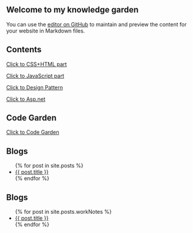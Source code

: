 ## Welcome to my knowledge garden

You can use the [editor on GitHub](https://github.com/960761/960761.github.io/edit/master/README.md) to maintain and preview the content for your website in Markdown files.


## Contents


[Click to CSS+HTML part](https://960761.github.io/AboutCSS/)


[Click to JavaScript part](https://960761.github.io/AboutJS/)


[Click to Design Pattern](https://960761.github.io/AboutDesignPattern/)


[Click to Asp.net](https://960761.github.io/AboutAspNet/)

## Code Garden

[Click to Code Garden](https://960761.github.io/myCodeGarden/)


## Blogs


<ul>
  {% for post in site.posts %}
    <li>
      <a href="{{ site.baseurl }}{{ post.url }}">{{ post.title }}</a>
    </li>
  {% endfor %}
</ul>

## Blogs
<ul>
  {% for post in site.posts.workNotes %}
    <li>
      <a href="{{ site.baseurl }}{{ post.workNotes.url }}">{{ post.title }}</a>
    </li>
  {% endfor %}
</ul>
